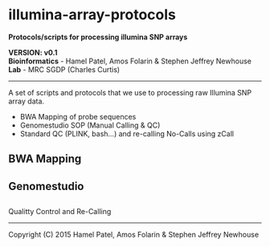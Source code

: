 # illumina-array-protocols

**Protocols/scripts for processing illumina SNP arrays**  

**VERSION: v0.1**  
**Bioinformatics** - Hamel Patel, Amos Folarin & Stephen Jeffrey Newhouse  
**Lab** - MRC SGDP (Charles Curtis)  

******

A set of scripts and protocols that we use to processing raw Illumina SNP array data.

- BWA Mapping of probe sequences  
- Genomestudio SOP (Manual Calling & QC)    
- Standard QC (PLINK, bash...) and re-calling No-Calls using zCall  

## BWA Mapping  

## Genomestudio 

##
Qualitty Control and Re-Calling  


******
Copyright (C) 2015 Hamel Patel, Amos Folarin & Stephen Jeffrey Newhouse


